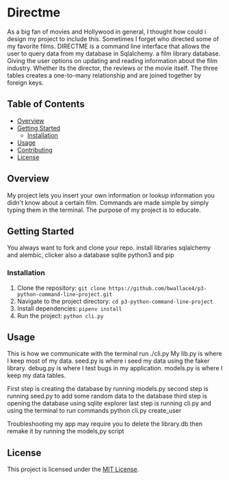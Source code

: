 # Directme


As a big fan of movies and Hollywood in general, I thought how could i design my project to include this. Sometimes I forget who directed some of my favorite films. 
DIRECTME is a command line interface that allows the user to query data from my database in Sqlalchemy. a film library database. Giving the user options on updating and reading information about the film industry. Whether its the director, the reviews or the movie itself. The three tables creates a one-to-many relationship and are joined together by foreign keys. 

## Table of Contents

- [Overview](#overview)
- [Getting Started](#getting-started)
  - [Installation](#installation)
- [Usage](#usage)
- [Contributing](#contributing)
- [License](#license)

## Overview
My project lets you insert your own information or lookup information you didn't know about a certain film. Commands are made simple by simply typing them in the terminal. The purpose of my project is to educate. 


## Getting Started
You always want to fork and clone your repo. install libraries sqlalchemy and alembic, clicker 
also a database sqlite 
python3 and pip 


### Installation

1. Clone the repository: `git clone https://github.com/bwallace4/p3-python-command-line-project.git`
2. Navigate to the project directory: `cd p3-python-command-line-project`
3. Install dependencies: `pipenv install`
4. Run the project: `python cli.py` 

## Usage

This is how we communicate with the terminal run  ./cli.py
My lib.py is where I keep most of my data.
seed.py is where i seed my data using the faker library.
debug.py is where I test bugs in my application.
models.py is where I keep my data tables.

First step is creating the database by running models.py
second step is running seed.py to add some random data to the database
third step is opening the database using sqlite explorer
last step is running cli.py and using the terminal to run commands
python cli.py create_user

Troubleshooting my app may require you to delete the library.db then remake it by running the models,py script


## License

This project is licensed under the [MIT License](LICENSE).

